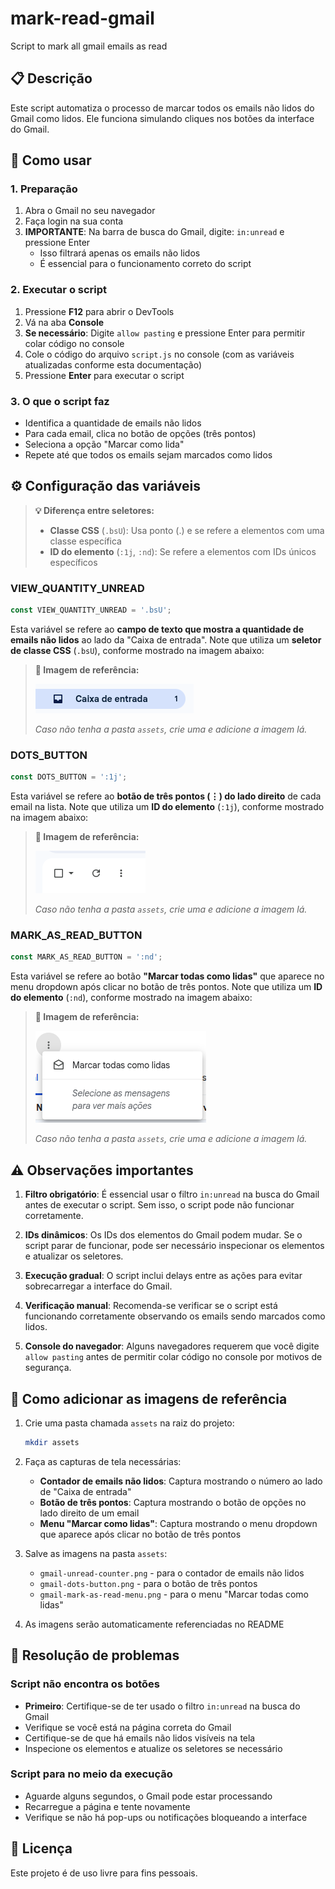 # mark-read-gmail
Script to mark all gmail emails as read

## 📋 Descrição
Este script automatiza o processo de marcar todos os emails não lidos do Gmail como lidos. Ele funciona simulando cliques nos botões da interface do Gmail.

## 🚀 Como usar

### 1. Preparação
1. Abra o Gmail no seu navegador
2. Faça login na sua conta
3. **IMPORTANTE**: Na barra de busca do Gmail, digite: `in:unread` e pressione Enter
   - Isso filtrará apenas os emails não lidos
   - É essencial para o funcionamento correto do script

### 2. Executar o script
1. Pressione **F12** para abrir o DevTools
2. Vá na aba **Console**
3. **Se necessário**: Digite `allow pasting` e pressione Enter para permitir colar código no console
4. Cole o código do arquivo `script.js` no console (com as variáveis atualizadas conforme esta documentação)
5. Pressione **Enter** para executar o script

### 3. O que o script faz
- Identifica a quantidade de emails não lidos
- Para cada email, clica no botão de opções (três pontos)
- Seleciona a opção "Marcar como lida"
- Repete até que todos os emails sejam marcados como lidos

## ⚙️ Configuração das variáveis

> **💡 Diferença entre seletores:**
> - **Classe CSS** (`.bsU`): Usa ponto (.) e se refere a elementos com uma classe específica
> - **ID do elemento** (`:1j`, `:nd`): Se refere a elementos com IDs únicos específicos

### VIEW_QUANTITY_UNREAD
```javascript
const VIEW_QUANTITY_UNREAD = '.bsU';
```

Esta variável se refere ao **campo de texto que mostra a quantidade de emails não lidos** ao lado da "Caixa de entrada". Note que utiliza um **seletor de classe CSS** (`.bsU`), conforme mostrado na imagem abaixo:

> **📸 Imagem de referência:**
> 
> 
> ![Contador de emails não lidos](./assets/gmail-unread-counter.png)
> 
> *Caso não tenha a pasta `assets`, crie uma e adicione a imagem lá.*

### DOTS_BUTTON
```javascript
const DOTS_BUTTON = ':1j';
```

Esta variável se refere ao **botão de três pontos (⋮) do lado direito** de cada email na lista. Note que utiliza um **ID do elemento** (`:1j`), conforme mostrado na imagem abaixo:

> **📸 Imagem de referência:**
> 
> 
> ![Botão de três pontos do Gmail](./assets/gmail-dots-button.png)
> 
> *Caso não tenha a pasta `assets`, crie uma e adicione a imagem lá.*

### MARK_AS_READ_BUTTON
```javascript
const MARK_AS_READ_BUTTON = ':nd';
```

Esta variável se refere ao botão **"Marcar todas como lidas"** que aparece no menu dropdown após clicar no botão de três pontos. Note que utiliza um **ID do elemento** (`:nd`), conforme mostrado na imagem abaixo:

> **📸 Imagem de referência:**
> 
> 
> ![Menu Marcar como lidas](./assets/gmail-mark-as-read-menu.png)
> 
> *Caso não tenha a pasta `assets`, crie uma e adicione a imagem lá.*

## ⚠️ Observações importantes

1. **Filtro obrigatório**: É essencial usar o filtro `in:unread` na busca do Gmail antes de executar o script. Sem isso, o script pode não funcionar corretamente.

2. **IDs dinâmicos**: Os IDs dos elementos do Gmail podem mudar. Se o script parar de funcionar, pode ser necessário inspecionar os elementos e atualizar os seletores.

3. **Execução gradual**: O script inclui delays entre as ações para evitar sobrecarregar a interface do Gmail.

4. **Verificação manual**: Recomenda-se verificar se o script está funcionando corretamente observando os emails sendo marcados como lidos.

5. **Console do navegador**: Alguns navegadores requerem que você digite `allow pasting` antes de permitir colar código no console por motivos de segurança.

## 🔧 Como adicionar as imagens de referência

1. Crie uma pasta chamada `assets` na raiz do projeto:
   ```bash
   mkdir assets
   ```

2. Faça as capturas de tela necessárias:
   - **Contador de emails não lidos**: Captura mostrando o número ao lado de "Caixa de entrada"
   - **Botão de três pontos**: Captura mostrando o botão de opções no lado direito de um email
   - **Menu "Marcar como lidas"**: Captura mostrando o menu dropdown que aparece após clicar no botão de três pontos

3. Salve as imagens na pasta `assets`:
   - `gmail-unread-counter.png` - para o contador de emails não lidos
   - `gmail-dots-button.png` - para o botão de três pontos
   - `gmail-mark-as-read-menu.png` - para o menu "Marcar todas como lidas"

4. As imagens serão automaticamente referenciadas no README

## 🐛 Resolução de problemas

### Script não encontra os botões
- **Primeiro**: Certifique-se de ter usado o filtro `in:unread` na busca do Gmail
- Verifique se você está na página correta do Gmail
- Certifique-se de que há emails não lidos visíveis na tela
- Inspecione os elementos e atualize os seletores se necessário

### Script para no meio da execução
- Aguarde alguns segundos, o Gmail pode estar processando
- Recarregue a página e tente novamente
- Verifique se não há pop-ups ou notificações bloqueando a interface

## 📝 Licença
Este projeto é de uso livre para fins pessoais.
